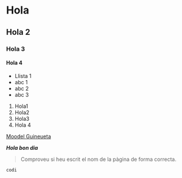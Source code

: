 # Hola
## Hola 2
### Hola 3
#### Hola 4


* Llista 1
* abc 1
* abc 2
* abc 3

1. Hola1
2. Hola2
3. Hola3
4. Hola 4

[Moodel Guineueta](https://educaciodigital.cat/ieslaguineueta/moodle/)

**_Hola bon dia_**

> Comproveu si heu escrit el nom de la pàgina de forma correcta.

```
codi
```
